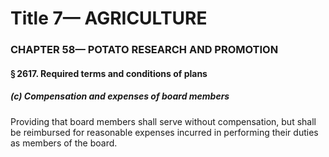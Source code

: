 
# Title 7— AGRICULTURE
### CHAPTER 58— POTATO RESEARCH AND PROMOTION
#### § 2617. Required terms and conditions of plans
##### (c) Compensation and expenses of board members

Providing that board members shall serve without compensation, but shall be reimbursed for reasonable expenses incurred in performing their duties as members of the board.
